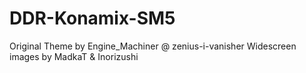 # DDR-Konamix-SM5

Original Theme by Engine_Machiner @ zenius-i-vanisher
Widescreen images by MadkaT & Inorizushi
